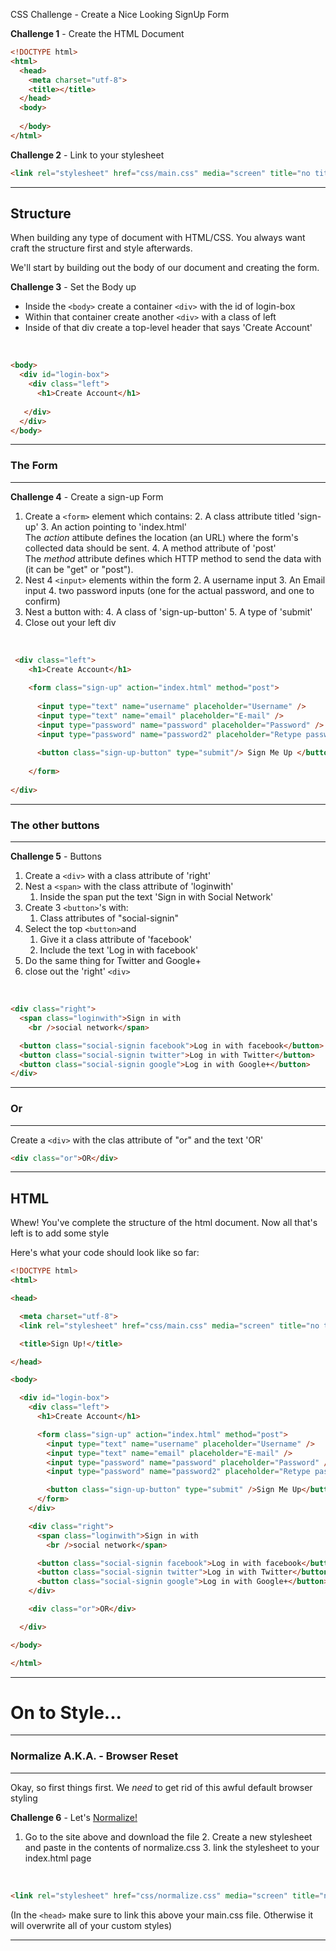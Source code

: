 CSS Challenge - Create a Nice Looking SignUp Form

**Challenge 1** - Create the HTML Document

```html
<!DOCTYPE html>
<html>
  <head>
    <meta charset="utf-8">
    <title></title>
  </head>
  <body>
    
  </body>
</html>
```

**Challenge 2** - Link to your stylesheet

```html
<link rel="stylesheet" href="css/main.css" media="screen" title="no title" charset="utf-8">
```
- - - -

## Structure

When building any type of document with HTML/CSS. You always want craft the structure first and style afterwards. 

We'll start by building out the body of our document and creating the form.

**Challenge 3** - Set the Body up

- Inside the `<body>` create a container `<div>` with the id of login-box
- Within that container create another `<div>` with a class of left
- Inside of that div create a top-level header that says 'Create Account' 

<br>


```html
<body>
  <div id="login-box">
    <div class="left">
      <h1>Create Account</h1>
      
   </div>
  </div>
</body>
```
- - - -

### The Form
- - - -

**Challenge 4** - Create a sign-up Form

1. Create a `<form>` element which contains:
	2. A class attribute titled 'sign-up' 
	3. An action pointing to 'index.html' <br> The *action* attibute defines the location (an URL) where the form's collected data should be sent.
	4. A method attribute of 'post'<br> The *method* attribute defines which HTTP method to send the data with (it can be "get" or "post").
2. Nest 4 `<input>` elements within the form
	2. A username input
	3. An Email input
	4. two password inputs (one for the actual password, and one to confirm)
3. Nest a button with:
	4. A class of 'sign-up-button'
	5. A type of 'submit'
4. Close out your left div  	 	

<br>


```html
 <div class="left">
  	<h1>Create Account</h1>
  	
	<form class="sign-up" action="index.html" method="post">
	  
	  <input type="text" name="username" placeholder="Username" />
	  <input type="text" name="email" placeholder="E-mail" />
	  <input type="password" name="password" placeholder="Password" />
	  <input type="password" name="password2" placeholder="Retype password" />
	
	  <button class="sign-up-button" type="submit"/> Sign Me Up </button>
	
	</form>
	
</div>
```

- - - - 

### The other buttons
- - - -

**Challenge 5** - Buttons

1. Create a `<div>` with a class attribute of 'right'
2. Nest a `<span>` with the class attribute of 'loginwith'
	1. Inside the span put the text 'Sign in with Social Network'
3. Create 3 `<button>`'s with:
	1. Class attributes of "social-signin"
4. Select the top `<button>`and
	1. Give it a class attribute of 'facebook'
	2. Include the text 'Log in with facebook'
5. Do the same thing for Twitter and Google+
6. close out the 'right' `<div>`

<br>

```html
<div class="right">
  <span class="loginwith">Sign in with
    <br />social network</span>

  <button class="social-signin facebook">Log in with facebook</button>
  <button class="social-signin twitter">Log in with Twitter</button>
  <button class="social-signin google">Log in with Google+</button>
</div>
```     	 
- - - - 
### Or
- - - -

Create a `<div>` with the clas attribute of "or" and the text 'OR'

```html
<div class="or">OR</div>
```
- - - -
## HTML

Whew! You've complete the structure of the html document. Now all that's left is to add some style

Here's what your code should look like so far:

```html
<!DOCTYPE html>
<html>

<head>

  <meta charset="utf-8">
  <link rel="stylesheet" href="css/main.css" media="screen" title="no title" charset="utf-8">

  <title>Sign Up!</title>

</head>

<body>

  <div id="login-box">
    <div class="left">
      <h1>Create Account</h1>

      <form class="sign-up" action="index.html" method="post">
        <input type="text" name="username" placeholder="Username" />
        <input type="text" name="email" placeholder="E-mail" />
        <input type="password" name="password" placeholder="Password" />
        <input type="password" name="password2" placeholder="Retype password" />

        <button class="sign-up-button" type="submit" />Sign Me Up</button>
      </form>
    </div>

    <div class="right">
      <span class="loginwith">Sign in with
        <br />social network</span>

      <button class="social-signin facebook">Log in with facebook</button>
      <button class="social-signin twitter">Log in with Twitter</button>
      <button class="social-signin google">Log in with Google+</button>
    </div>

    <div class="or">OR</div>

  </div>

</body>

</html>
```

- - - - 

# On to Style...
- - - - 


### Normalize A.K.A. - Browser Reset
- - - - 

Okay, so first things first. We *need* to get rid of this awful default browser styling

**Challenge 6** - Let's [Normalize!](https://necolas.github.io/normalize.css/) 

1. Go to the site above and download the file
	2. Create a new stylesheet and paste in the contents of normalize.css
	3. link the stylesheet to your index.html page

<br>

```html
<link rel="stylesheet" href="css/normalize.css" media="screen" title="no title" charset="utf-8">
```

(In the `<head>` make sure to link this above your main.css file. Otherwise it will overwrite all of your custom styles)

- - - - 



 
